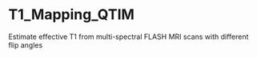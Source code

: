 # T1_Mapping_QTIM
Estimate effective T1 from multi-spectral FLASH MRI scans with different flip angles
